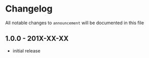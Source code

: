 # Changelog

All notable changes to `announcement` will be documented in this file

## 1.0.0 - 201X-XX-XX

- initial release
